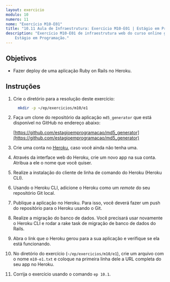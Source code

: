 ```yaml
---
layout: exercicio
modulo: 10
numero: 11
nome: "Exercício M10-E01"
title: "10.11 Aula de Infraestrutura: Exercício M10-E01 | Estágio em Programação"
description: "Exercício M10-E01 de infraestrutura web do curso online gratuito
    Estágio em Programação."
---
```


## Objetivos

- Fazer deploy de uma aplicação Ruby on Rails no Heroku.

## Instruções

1. Crie o diretório para a resolução deste exercício:

    ```bash
      mkdir -p ~/ep/exercicios/m10/e1
    ```

2. Faça um clone do repositório da aplicação `md5_generator` que está disponível no GitHub no endereço abaixo:

    [https://github.com/estagioemprogramacao/md5_generator](https://github.com/estagioemprogramacao/md5_generator)

3. Crie uma conta no [Heroku](https://www.heroku.com), caso você ainda não tenha uma.

4. Através da interface web do Heroku, crie um novo app na sua conta. Atribua a ele o nome que você quiser.

5. Realize a instalação do cliente de linha de comando do Heroku (Heroku CLI).

6. Usando o Heroku CLI, adicione o Heroku como um *remote* do seu repositório Git local.

7. Publique a aplicação no Heroku. Para isso, você deverá fazer um push do repositório para o Heroku usando o Git.

8. Realize a migração do banco de dados. Você precisará usar novamente o Heroku CLI e rodar a rake task de migração de banco de dados do Rails.

9. Abra o link que o Heroku gerou para a sua aplicação e verifique se ela está funcionando.

10. No diretório do exercício (`~/ep/exercicios/m10/e1`), crie um
arquivo com o nome `m10-e1.txt` e coloque na primeira linha dele a URL completa do seu app no Heroku.

11. Corrija o exercício usando o comando `ep 10.1`.
